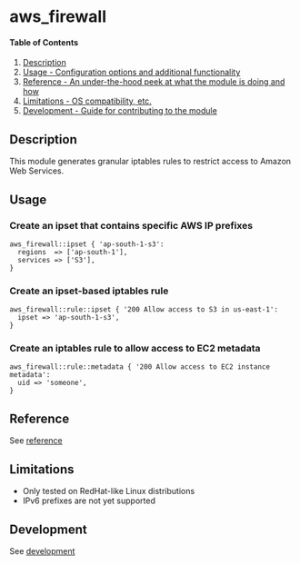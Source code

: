 # aws_firewall

#### Table of Contents

1. [Description](#description)
2. [Usage - Configuration options and additional functionality](#usage)
3. [Reference - An under-the-hood peek at what the module is doing and how](#reference)
4. [Limitations - OS compatibility, etc.](#limitations)
5. [Development - Guide for contributing to the module](#development)

## Description

This module generates granular iptables rules to restrict access to Amazon Web Services.

## Usage

### Create an ipset that contains specific AWS IP prefixes

```puppet
aws_firewall::ipset { 'ap-south-1-s3':
  regions  => ['ap-south-1'],
  services => ['S3'],
}
```

### Create an ipset-based iptables rule

```puppet
aws_firewall::rule::ipset { '200 Allow access to S3 in us-east-1':
  ipset => 'ap-south-1-s3',
}
```

### Create an iptables rule to allow access to EC2 metadata
```puppet
aws_firewall::rule::metadata { '200 Allow access to EC2 instance metadata':
  uid => 'someone',
}
```

## Reference

See [reference](doc/reference.md)

## Limitations

* Only tested on RedHat-like Linux distributions
* IPv6 prefixes are not yet supported

## Development

See [development](doc/development.md)
